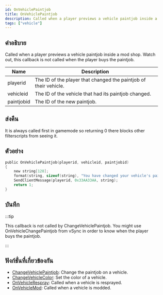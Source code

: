 ```yaml
---
id: OnVehiclePaintjob
title: OnVehiclePaintjob
description: Called when a player previews a vehicle paintjob inside a mod shop.
tags: ["vehicle"]
---
```


## คำอธิบาย

Called when a player previews a vehicle paintjob inside a mod shop. Watch out, this callback is not called when the player buys the paintjob.

| Name       | Description                                                      |
| ---------- | ---------------------------------------------------------------- |
| playerid   | The ID of the player that changed the paintjob of their vehicle. |
| vehicleid  | The ID of the vehicle that had its paintjob changed.             |
| paintjobid | The ID of the new paintjob.                                      |

## ส่งคืน

It is always called first in gamemode so returning 0 there blocks other filterscripts from seeing it.

## ตัวอย่าง

```c
public OnVehiclePaintjob(playerid, vehicleid, paintjobid)
{
    new string[128];
    format(string, sizeof(string), "You have changed your vehicle's paintjob to %d!", paintjobid);
    SendClientMessage(playerid, 0x33AA33AA, string);
    return 1;
}
```

## บันทึก

:::tip

This callback is not called by ChangeVehiclePaintjob.
You might use OnVehicleChangePaintjob from vSync in order to know when the player buys the paintjob.

:::

## ฟังก์ชั่นที่เกี่ยวข้องกัน

- [ChangeVehiclePaintjob](../../scripting/functions/ChangeVehiclePaintjob.md): Change the paintjob on a vehicle.
- [ChangeVehicleColor](../../scripting/functions/ChangeVehicleColor.md): Set the color of a vehicle.
- [OnVehicleRespray](../../scripting/callbacks/OnVehicleRespray.md): Called when a vehicle is resprayed.
- [OnVehicleMod](../../scripting/callbacks/OnVehicleMod.md): Called when a vehicle is modded.
